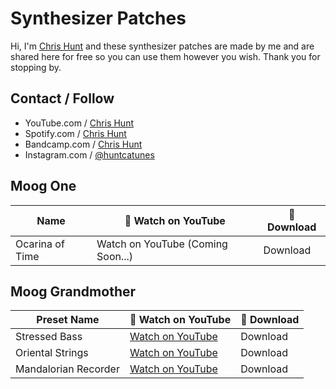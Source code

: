# Synthesizer Patches

Hi, I'm [Chris Hunt](https://www.youtube.com/c/ChrisHuntTunes) and these
synthesizer patches are made by me and are shared here for free so you can use
them however you wish. Thank you for stopping by.

## Contact / Follow

- YouTube.com / [Chris Hunt](https://www.youtube.com/c/ChrisHuntTunes)
- Spotify.com / [Chris Hunt](https://open.spotify.com/artist/3BZsngEMYCvtF3ZssXnLjM?si=PJvK76zlSKW90Pm0ica7_w)
- Bandcamp.com / [Chris Hunt](https://huntca.bandcamp.com)
- Instagram.com / [@huntcatunes](https://instagram.com/huntcatunes)

## Moog One

| Name     | 🎥 Watch on YouTube               | 📁 Download |
| ---             | ---                               | ---         |
| Ocarina of Time | Watch on YouTube (Coming Soon...) | Download    |

## Moog Grandmother

| Preset Name     | 🎥 Watch on YouTube                              | 📁 Download |
| ---                  | ---                                                 | ---         |
| Stressed Bass        | [Watch on YouTube](https://youtu.be/CWRDGpsxkaY) | Download |
| Oriental Strings     | [Watch on YouTube](https://youtu.be/MZF7iQ-x4jU) | Download |
| Mandalorian Recorder | [Watch on YouTube](https://youtu.be/6egHCW57OdA) | Download |
